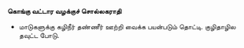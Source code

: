 **கொங்கு வட்டார வழக்குச் சொல்லகராதி**
- மாடுகளுக்கு கழிநீர் தண்ணீர் ஊற்றி வைக்க பயன்படும் தொட்டி. குழிதாழில தவுட்ட போடு.

